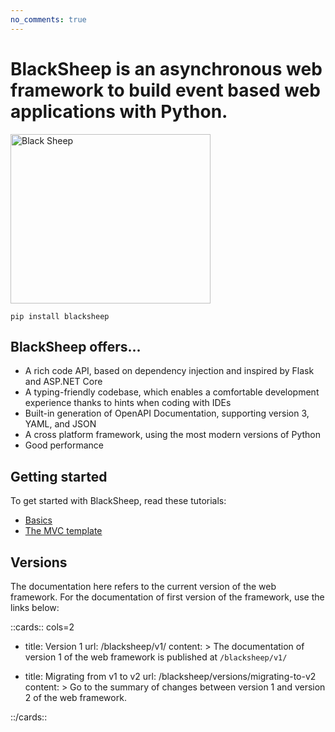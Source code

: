 ```yaml
---
no_comments: true
---
```


# BlackSheep is an asynchronous web framework to build event based web applications with Python.

<div class="img-auto-width"></div>
<p align="left">
  <a href="#blacksheep"><img width="320" height="271" src="./img/blacksheep.png" alt="Black Sheep"></a>
</p>

```shell
pip install blacksheep
```

## BlackSheep offers...

- A rich code API, based on dependency injection and inspired by Flask and
  ASP.NET Core
- A typing-friendly codebase, which enables a comfortable development
  experience thanks to hints when coding with IDEs
- Built-in generation of OpenAPI Documentation, supporting version 3, YAML, and
  JSON
- A cross platform framework, using the most modern versions of Python
- Good performance

## Getting started

To get started with BlackSheep, read these tutorials:

- [Basics](./getting-started/)
- [The MVC template](./mvc-project-template/)

## Versions

The documentation here refers to the current version of the web framework. For
the documentation of first version of the framework, use the links below:

::cards:: cols=2

- title: Version 1
  url: /blacksheep/v1/
  content: >
    The documentation of version 1 of the web framework is published
    at `/blacksheep/v1/`

- title: Migrating from v1 to v2
  url: /blacksheep/versions/migrating-to-v2
  content: >
    Go to the summary of changes between version 1 and version 2 of the web
    framework.

::/cards::
